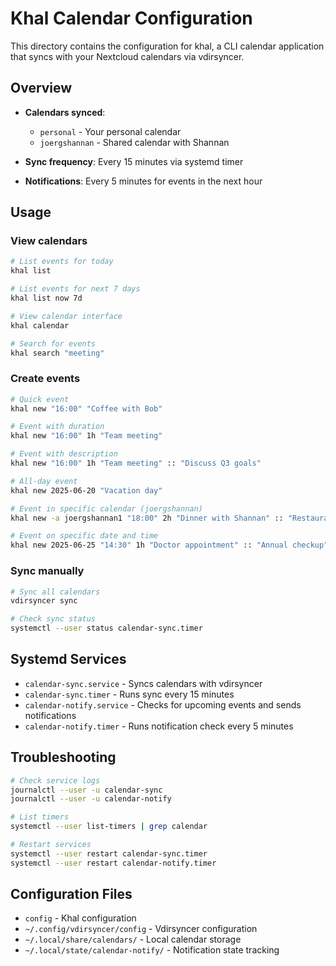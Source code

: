 # Khal Calendar Configuration

This directory contains the configuration for khal, a CLI calendar application
that syncs with your Nextcloud calendars via vdirsyncer.

## Overview

- **Calendars synced**:
  - `personal` - Your personal calendar
  - `joergshannan` - Shared calendar with Shannan

- **Sync frequency**: Every 15 minutes via systemd timer
- **Notifications**: Every 5 minutes for events in the next hour

## Usage

### View calendars

```bash
# List events for today
khal list

# List events for next 7 days
khal list now 7d

# View calendar interface
khal calendar

# Search for events
khal search "meeting"
```

### Create events

```bash
# Quick event
khal new "16:00" "Coffee with Bob"

# Event with duration
khal new "16:00" 1h "Team meeting"

# Event with description
khal new "16:00" 1h "Team meeting" :: "Discuss Q3 goals"

# All-day event
khal new 2025-06-20 "Vacation day"

# Event in specific calendar (joergshannan)
khal new -a joergshannan1 "18:00" 2h "Dinner with Shannan" :: "Restaurant reservation at Italian place"

# Event on specific date and time
khal new 2025-06-25 "14:30" 1h "Doctor appointment" :: "Annual checkup"
```

### Sync manually

```bash
# Sync all calendars
vdirsyncer sync

# Check sync status
systemctl --user status calendar-sync.timer
```

## Systemd Services

- `calendar-sync.service` - Syncs calendars with vdirsyncer
- `calendar-sync.timer` - Runs sync every 15 minutes
- `calendar-notify.service` - Checks for upcoming events and sends notifications
- `calendar-notify.timer` - Runs notification check every 5 minutes

## Troubleshooting

```bash
# Check service logs
journalctl --user -u calendar-sync
journalctl --user -u calendar-notify

# List timers
systemctl --user list-timers | grep calendar

# Restart services
systemctl --user restart calendar-sync.timer
systemctl --user restart calendar-notify.timer
```

## Configuration Files

- `config` - Khal configuration
- `~/.config/vdirsyncer/config` - Vdirsyncer configuration
- `~/.local/share/calendars/` - Local calendar storage
- `~/.local/state/calendar-notify/` - Notification state tracking
